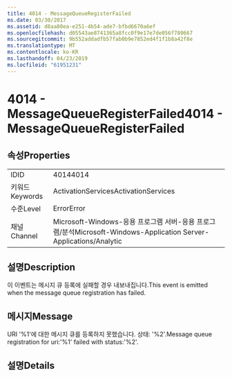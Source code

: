 ```yaml
---
title: 4014 - MessageQueueRegisterFailed
ms.date: 03/30/2017
ms.assetid: d8aa80ea-e251-4b54-ade7-bfbd6670a6ef
ms.openlocfilehash: d05543ae8741365a8fcc0f9e17e7de056f780667
ms.sourcegitcommit: 9b552addadfb57fab0b9e7852ed4f1f1b8a42f8e
ms.translationtype: MT
ms.contentlocale: ko-KR
ms.lasthandoff: 04/23/2019
ms.locfileid: "61951231"
---
```

# <a name="4014---messagequeueregisterfailed"></a><span data-ttu-id="16456-102">4014 - MessageQueueRegisterFailed</span><span class="sxs-lookup"><span data-stu-id="16456-102">4014 - MessageQueueRegisterFailed</span></span>
## <a name="properties"></a><span data-ttu-id="16456-103">속성</span><span class="sxs-lookup"><span data-stu-id="16456-103">Properties</span></span>  
  
|||  
|-|-|  
|<span data-ttu-id="16456-104">ID</span><span class="sxs-lookup"><span data-stu-id="16456-104">ID</span></span>|<span data-ttu-id="16456-105">4014</span><span class="sxs-lookup"><span data-stu-id="16456-105">4014</span></span>|  
|<span data-ttu-id="16456-106">키워드</span><span class="sxs-lookup"><span data-stu-id="16456-106">Keywords</span></span>|<span data-ttu-id="16456-107">ActivationServices</span><span class="sxs-lookup"><span data-stu-id="16456-107">ActivationServices</span></span>|  
|<span data-ttu-id="16456-108">수준</span><span class="sxs-lookup"><span data-stu-id="16456-108">Level</span></span>|<span data-ttu-id="16456-109">Error</span><span class="sxs-lookup"><span data-stu-id="16456-109">Error</span></span>|  
|<span data-ttu-id="16456-110">채널</span><span class="sxs-lookup"><span data-stu-id="16456-110">Channel</span></span>|<span data-ttu-id="16456-111">Microsoft-Windows-응용 프로그램 서버-응용 프로그램/분석</span><span class="sxs-lookup"><span data-stu-id="16456-111">Microsoft-Windows-Application Server-Applications/Analytic</span></span>|  
  
## <a name="description"></a><span data-ttu-id="16456-112">설명</span><span class="sxs-lookup"><span data-stu-id="16456-112">Description</span></span>  
 <span data-ttu-id="16456-113">이 이벤트는 메시지 큐 등록에 실패할 경우 내보내집니다.</span><span class="sxs-lookup"><span data-stu-id="16456-113">This event is emitted when the message queue registration has failed.</span></span>  
  
## <a name="message"></a><span data-ttu-id="16456-114">메시지</span><span class="sxs-lookup"><span data-stu-id="16456-114">Message</span></span>  
 <span data-ttu-id="16456-115">URI '%1'에 대한 메시지 큐를 등록하지 못했습니다. 상태: '%2'.</span><span class="sxs-lookup"><span data-stu-id="16456-115">Message queue registration for uri:'%1' failed with status:'%2'.</span></span>  
  
## <a name="details"></a><span data-ttu-id="16456-116">설명</span><span class="sxs-lookup"><span data-stu-id="16456-116">Details</span></span>
